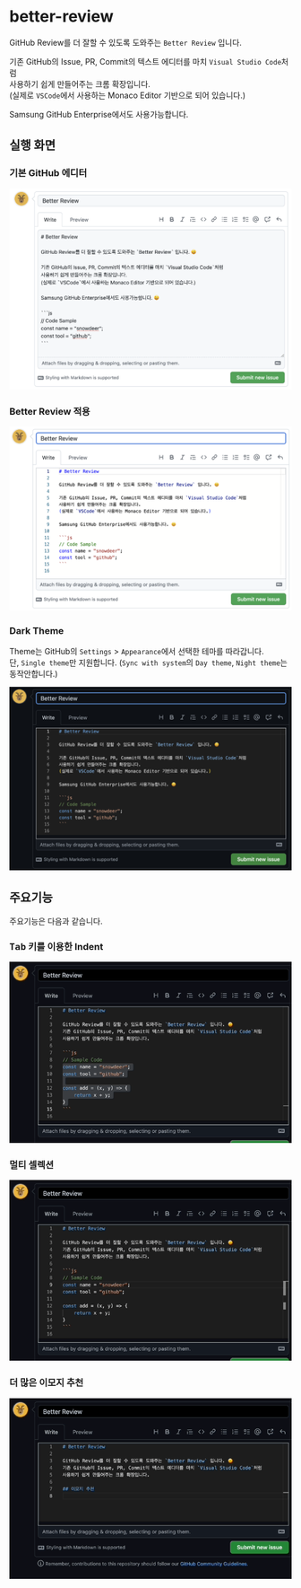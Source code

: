 # better-review

GitHub Review를 더 잘할 수 있도록 도와주는 `Better Review` 입니다.

기존 GitHub의 Issue, PR, Commit의 텍스트 에디터를 마치 `Visual Studio Code`처럼  
사용하기 쉽게 만들어주는 크롬 확장입니다.  
(실제로 `VSCode`에서 사용하는 Monaco Editor 기반으로 되어 있습니다.)

Samsung GitHub Enterprise에서도 사용가능합니다.

## 실행 화면

### 기본 GitHub 에디터

![image](docs/before.png)

### Better Review 적용

![image](docs/after.png)

### Dark Theme

Theme는 GitHub의 `Settings` > `Appearance`에서 선택한 테마를 따라갑니다.  
단, `Single theme`만 지원합니다. (`Sync with system`의 `Day theme`, `Night theme`는 동작안합니다.)

![image](docs/after-dark-theme.png)

## 주요기능

주요기능은 다음과 같습니다.

### <kbd>Tab</kbd> 키를 이용한 Indent

![image](docs/tab-indent.gif)

### 멀티 셀렉션

![image](docs/multi-select.gif)

### 더 많은 이모지 추천

![image](docs/emoji.gif)
